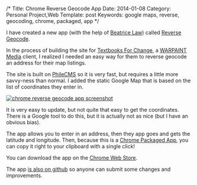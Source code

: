 /*
Title: Chrome Reverse Geocode App
Date: 2014-01-08
Category: Personal Project,Web
Template: post
Keywords: google maps, reverse, geocoding, chrome, packaged, app
*/

I have created a new app (with the help of [Beatrice Law](https://twitter.com/beatricelaw)) called [Reverse Geocode](http://goo.gl/Z15Teh "Reverse Geocode on the Chrome Web Store").

In the process of building the site for [Textbooks For Change](http://textbooksforchange.ca/), a [WARPAINT Media](http://warpaintmedia.ca) client, I realized I needed an easy way for them to reverse geocode an address for their map listings.

The site is built on [PhileCMS](http://philecms.github.io/Phile/) so it is very fast, but requires a little more savvy-ness than normal. I added the static Google Map that is based on the list of coordinates they enter in.

<div class="center">
  <a href="http://ohdoylerules.com/content/images/reverse-geocode.png" target="_blank"><img alt="chrome reverse geocode app screenshot" src="http://ohdoylerules.com/content/images/reverse-geocode.png" ></a>
</div>

It is very easy to update, but not quite that easy to get the coordinates. There is a Google tool to do this, but it is actually not as nice (but I have an obvious bias).

The app allows you to enter in an address, then they app goes and gets the latitude and longitude. Then, because this is a [Chrome Packaged App](http://developer.chrome.com/apps/about_apps.html), you can copy it right to your clipboard with a single click!

You can download the app on the [Chrome Web Store](http://goo.gl/Z15Teh "Reverse Geocode on the Chrome Web Store").

The app [is also on github](https://github.com/WARPAINTMedia/chrome-reverse-geocode "Reverse Geocode on Github") so anyone can submit some changes and improvements.

